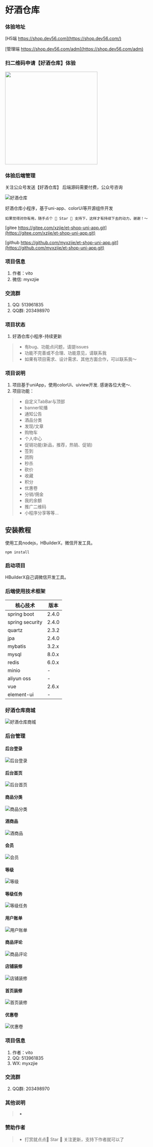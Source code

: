 # 好酒仓库

### 体验地址
[H5端 https://shop.dev56.com](https://shop.dev56.com/)

[管理端 https://shop.dev56.com/adm](https://shop.dev56.com/adm)

### 扫二维码申请【好酒仓库】体验
<!-- ![好酒仓库](docs/images/oGq8x5SrZb01qrjvHMYE6yGmB9O8.jpg '好酒仓库') -->
<img src="docs/images/gh_bc4d7a4152a3_258.jpg" width="300px">
<!-- ![好酒仓库](docs/images/gh.png '首页') -->

### 体验后端管理
关注公众号发送【好酒仓库】
后端源码需要付费，公众号咨询

![好酒仓库](docs/images/gh_955550ad6334_258.jpg '好酒仓库')

 
好酒仓库小程序，基于uni-app、colorUi等开源组件开发

```
如果觉得对你有用，随手点个 🌟 Star 🌟 支持下，这样才有持续下去的动力，谢谢！～
```


[gitee https://gitee.com/xzjie/et-shop-uni-app.git](https://gitee.com/xzjie/et-shop-uni-app.git)

[github https://github.com/myxzjie/et-shop-uni-app.git](https://github.com/myxzjie/et-shop-uni-app.git)

### 项目信息

1.  作者：vito
3.  微信: myxzjie

### 交流群
1.  QQ: 513961835
2.  QQ群: 203498970

### 项目状态
1. 好酒仓库小程序-持续更新
> * 有bug、功能点问题，请提issues
> * 功能不完善或不合理、功能意见，请联系我
> * 如果有项目需求、设计需求、其他方面合作，可以联系我～

### 项目说明

1.  项目基于uniApp，使用colorUi、uiview开发. 感谢各位大佬～. 
2.  项目功能：
> * 自定义TabBar与顶部
> * banner轮播
> * 通知公告
> * 酒品分类
> * 发现/文章
> * 购物车
> * 个人中心
> * 促销功能(新品，推荐，热销、促销)
> * 签到
> * 团购
> * 秒杀
> * 砍价
> * 收藏
> * 积分
> * 优惠卷
> * 分销/佣金
> * 我的余额
> * 推广二维码
> * 小程序分享等等...
> 


## 安装教程
使用工具nodejs，HBuilderX，微信开发工具。
```
npm install
```

### 启动项目
HBuilderX自己调微信开发工具。

### 后端使用技术框架

| 核心技术 | 版本 |
|---|---|
| spring boot | 2.4.0 |
| spring security | 2.4.0 |
| quartz | 2.3.2 |
| jpa | 2.4.0 |
| mybatis | 3.2.x |
| mysql | 8.0.x |
| redis | 6.0.x |
| minio | - |
| aliyun oss | - |
| vue | 2.6.x |
| element-ui | - |


### 好酒仓库商城
![好酒仓库商城](docs/images/et-shop.png)

### 后台管理

#### 后台登录
![后台登录](docs/images/et-system-login.png)

#### 后台首页
![后台首页](docs/images/adm-02.png)

#### 商品分类
![商品分类](docs/images/adm-03.png)

#### 酒商品
![酒商品](docs/images/adm-04.png)

#### 会员
![会员](docs/images/adm-05.png)

#### 等级
![等级](docs/images/adm-06.png)

#### 等级任务
![等级任务](docs/images/adm-07.png)

#### 用户账单
![用户账单](docs/images/adm-08.png)

<!-- ![后台首页](docs/images/adm-08.png) -->
<!-- ![后台首页](docs/images/adm-09.png) -->

#### 商品评论
![商品评论](docs/images/adm-10.png)

#### 店铺装修
![店铺装修](docs/images/adm-11.png)

#### 首页装修
![首页装修](docs/images/adm-12.png)

#### 优惠卷
![优惠卷](docs/images/adm-13.png)

### 项目信息

1.  作者：vito
2.  QQ: 513961835
3.  WX: myxzjie


### 交流群
2.  QQ群: 203498970


### 其他说明
> *  

### 赞助作者
> *  打赏就点点🌟 Star 🌟 关注更新，支持下作者就可以了


